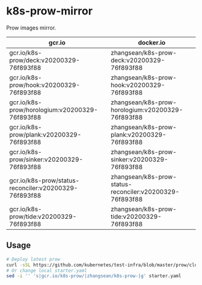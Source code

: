 # k8s-prow-mirror

Prow images mirror.

gcr.io | docker.io
---|---
gcr.io/k8s-prow/deck:v20200329-76f893f88 | zhangsean/k8s-prow-deck:v20200329-76f893f88
gcr.io/k8s-prow/hook:v20200329-76f893f88 | zhangsean/k8s-prow-hook:v20200329-76f893f88
gcr.io/k8s-prow/horologium:v20200329-76f893f88 | zhangsean/k8s-prow-horologium:v20200329-76f893f88
gcr.io/k8s-prow/plank:v20200329-76f893f88 | zhangsean/k8s-prow-plank:v20200329-76f893f88
gcr.io/k8s-prow/sinker:v20200329-76f893f88 | zhangsean/k8s-prow-sinker:v20200329-76f893f88
gcr.io/k8s-prow/status-reconciler:v20200329-76f893f88 | zhangsean/k8s-prow-status-reconciler:v20200329-76f893f88
gcr.io/k8s-prow/tide:v20200329-76f893f88 | zhangsean/k8s-prow-tide:v20200329-76f893f88

## Usage

```bash
# Deploy latest prow
curl -sSL https://github.com/kubernetes/test-infra/blob/master/prow/cluster/starter.yaml?raw= | sed 's|gcr.io/k8s-prow/|zhangsean/k8s-prow-|g' | kubectl apply -f -
# Or change local starter.yaml
sed -i '' 's|gcr.io/k8s-prow/|zhangsean/k8s-prow-|g' starter.yaml
```
